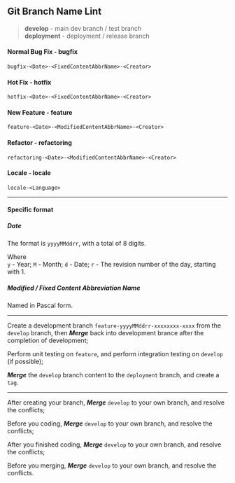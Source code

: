 ## Git Branch Name Lint

> **develop** - main dev branch / test branch  
> **deployment** - deployment / release branch

#### Normal Bug Fix - **bugfix**

```
bugfix-<Date>-<FixedContentAbbrName>-<Creator>
```

#### Hot Fix - **hotfix**

```
hotfix-<Date>-<FixedContentAbbrName>-<Creator>
```

#### New Feature - **feature**

```
feature-<Date>-<ModifiedContentAbbrName>-<Creator>
```

#### Refactor - **refactoring**

```
refactoring-<Date>-<ModifiedContentAbbrName>-<Creator>
```

#### Locale - **locale**

```
locale-<Language>
```

---

#### Specific format

##### Date

The format is `yyyyMMddrr`, with a total of 8 digits.

Where  
`y` - Year; `M` - Month; `d` - Date; `r` - The revision number of the day, starting with 1.

##### Modified / Fixed Content Abbreviation Name

Named in Pascal form.

---

Create a development branch `feature-yyyyMMddrr-xxxxxxxx-xxxx` from the `develop` branch, then ***Merge*** back into development brance after the completion of development;

Perform unit testing on `feature`, and perform integration testing on `develop` (if possible);

***Merge*** the `develop` branch content to the `deployment` branch, and create a `tag`.

---

After creating your branch, ***Merge*** `develop` to your own branch, and resolve the conflicts;

Before you coding, ***Merge*** `develop` to your own branch, and resolve the conflicts;

After you finished coding, ***Merge*** `develop` to your own branch, and resolve the conflicts;

Before you merging, ***Merge*** `develop` to your own branch, and resolve the conflicts.
